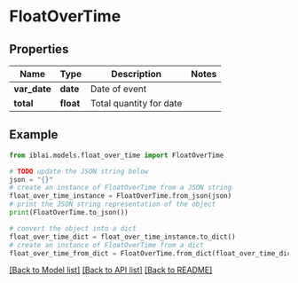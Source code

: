 # FloatOverTime


## Properties

Name | Type | Description | Notes
------------ | ------------- | ------------- | -------------
**var_date** | **date** | Date of event | 
**total** | **float** | Total quantity for date | 

## Example

```python
from iblai.models.float_over_time import FloatOverTime

# TODO update the JSON string below
json = "{}"
# create an instance of FloatOverTime from a JSON string
float_over_time_instance = FloatOverTime.from_json(json)
# print the JSON string representation of the object
print(FloatOverTime.to_json())

# convert the object into a dict
float_over_time_dict = float_over_time_instance.to_dict()
# create an instance of FloatOverTime from a dict
float_over_time_from_dict = FloatOverTime.from_dict(float_over_time_dict)
```
[[Back to Model list]](../README.md#documentation-for-models) [[Back to API list]](../README.md#documentation-for-api-endpoints) [[Back to README]](../README.md)


